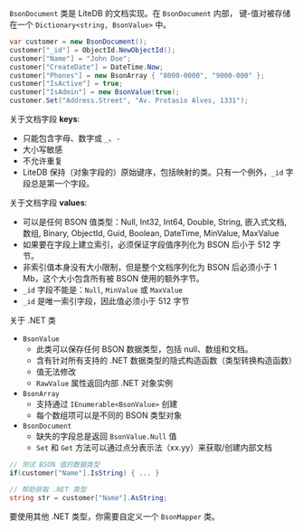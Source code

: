 `BsonDocument` 类是 LiteDB 的文档实现。在 `BsonDocument` 内部， 键-值对被存储在一个 `Dictionary<string, BsonValue>` 中。

```C#
var customer = new BsonDocument();
customer["_id"] = ObjectId.NewObjectId();
customer["Name"] = "John Doe";
customer["CreateDate"] = DateTime.Now;
customer["Phones"] = new BsonArray { "8000-0000", "9000-000" };
customer["IsActive"] = true;
customer["IsAdmin"] = new BsonValue(true);
customer.Set("Address.Street", "Av. Protasio Alves, 1331");
```

关于文档字段 **keys**:

- 只能包含字母、数字或 `_`、`-`
- 大小写敏感
- 不允许重复
- LiteDB 保持（对象字段的）原始键序，包括映射的类。只有一个例外，`_id` 字段总是第一个字段。 

关于文档字段 **values**:

- 可以是任何 BSON 值类型：Null, Int32, Int64, Double, String, 嵌入式文档, 数组, Binary, ObjectId, Guid, Boolean, DateTime, MinValue, MaxValue
- 如果要在字段上建立索引，必须保证字段值序列化为 BSON 后小于 512 字节。
- 非索引值本身没有大小限制，但是整个文档序列化为 BSON 后必须小于 1 Mb，这个大小包含所有被 BSON 使用的额外字节。
- `_id` 字段不能是：`Null`, `MinValue` 或 `MaxValue`
- `_id` 是唯一索引字段，因此值必须小于 512 字节

关于 .NET 类

- `BsonValue` 
    - 此类可以保存任何 BSON 数据类型，包括 null、数组和文档。
    - 含有针对所有支持的 .NET 数据类型的隐式构造函数（类型转换构造函数）
    - 值无法修改
    - `RawValue` 属性返回内部 .NET 对象实例
- `BsonArray` 
    - 支持通过 `IEnumerable<BsonValue>` 创建
    - 每个数组项可以是不同的 BSON 类型对象
- `BsonDocument`
    - 缺失的字段总是返回 `BsonValue.Null` 值
    - `Set` 和 `Get` 方法可以通过点分表示法（xx.yy）来获取/创建内部文档

```C#
// 测试 BSON 值的数据类型
if(customer["Name"].IsString) { ... }

// 帮助获取 .NET 类型
string str = customer["Name"].AsString;
```

要使用其他 .NET 类型，你需要自定义一个 `BsonMapper` 类。
